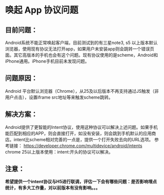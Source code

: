 # 唤起 App 协议问题
## 目前问题：
Android系统不能正常唤起客户端，目前测试到的有三星note3, s5 以上版本默认浏览器，使用现有协议无法打开app，如果用户未安装app则会跳转一个错误页面。其它高版本的手机也会有这个问题。现有协议使用的是scheme，Android和iPhone通用。iPhone手机目前未发现问题。

## 问题原因：
Android 平台默认浏览器（Chrome），从25及以后版本不再支持通过JS触发（非用户点击），设置iframe src地址等来触发scheme跳转。

## 解决方案：
Android提供了更智能的Intent协议，使用这种协议可以解决上述问题。如果手机能匹配到相应的APP，则会直接打开，如没有安装，则会跳到手机默认的应用商店。intent比scheme相对完善的一点是，提供一个打开失败去向的URL选项。
参考链接： https://developer.chrome.com/multidevice/android/intents  
chrome 25以上版本使用：intent:开头的协议可以解决。
## 注意：
**希望提供一个intent协议与H5进行联调，评估一下会有哪些问题：是否影响埋点统计，有多大工作量，对以前版本有没有影响。。。**
